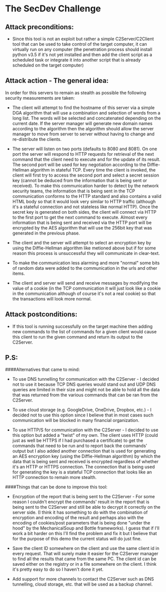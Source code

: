 # The SecDev Challenge


Attack preconditions:
-----------------------
+ Since this tool is not an exploit but rather a simple C2Server/C2Client tool that can be used to take control of 
          the target computer, it can virtually run on any computer (the penetration process should install python 
          v3.5 if it's not yet installed and then add the client script as a scheduled task or integrate it into 
          another script that is already scheduled on the target computer)


Attack action - The general idea:
---------------------------------
In order for this servers to remain as stealth as possible the following security measurements are taken:
+ The client will attempt to find the hostname of this server via a simple DGA algorithm that will use a
          combination and selection of words from a long list. The words will be selected and concatenated depending
          on the current date. If the server manager will generate new domain names according to the algorithm then the
          algorithm should allow the server manager to move from server to server without having to change and re-distribute
          the clients.
  
+ The server will listen on two ports (defaults to 8080 and 8081). On one port the server will respond to HTTP
          requests for retrieval of the next command that the client need to execute and for the update of its result.
          The second port will be used for key negotiation according to the Diffie-Hellman algorithm in stateful TCP. Every time the client
          is invoked, the client will first try to access the second port and select a secret session key (cannot be deduced
          from the information that is being sent or received). To make this communication harder to detect by the network
          security teams, the information that is being sent in the TCP communication conforms to the HTTP standard and
          also contains a valid HTML body so that it would look very similar to HTTP traffic (although it's a stateful
          connection and not stateless like normal HTTP). Once the secret key is generated on both sides, the client will
          connect via HTTP to the first port to get the next command to execute. Almost every information that is being
          sent and received via the HTTP port will be encrypted by the AES algorithm that will use the 256bit key that
          was generated in the previous phase.
  
+ The client and the server will attempt to select an encryption key by using the Diffie-Hellman algorithm like
          metioned above but if for some reason this process is unsuccessful they will communicate in clear-text.
          
+ To make the communication less alarming and more "normal" some bits of random data were added to the communication
  in the urls and other items.
  
+ The client and server will send and receive messages by modifying the value of a cookie (in the TCP communication
          it will just look like a cookie in the communication although of course it's not a real cookie) so that the transactions
          will look more normal.


Attack postconditions:
------------------------
+ If this tool is running successfully on the target machine then adding new commands to the list of commands for a given 
          client would cause this client to run the given command and return its output to the C2Server.


P.S:
------
####Alternatives that came to mind:
+ To use DNS tunnelling for communication with the C2Server - I decided not to use it because
          TCP DNS queries would stand out and UDP DNS queries are limited in their size and might not
          be able to hold all the data that was returned from the various commands that can be ran from the C2Server.
          
+ To use cloud storage (e.g. GoogleDrive, OneDrive, Dropbox, etc.) - I decided not to use this option since I believe
          that in most cases such communication will be blocked in many financial organization.
          
+ To use HTTP/S for communication with the C2Server - I decided to use this option but added a "twist" of my own.
          The client uses HTTP (could just as well be HTTPS if I had purchased a certificate) to get the commands that
          need to be run and to report back the commands' output but I also added another connection that is used for
          generating an AES encryption key (using the Diffie-Hellman algorithm) by which the data that is being sent
          and received is encrypted regardless of whether it's an HTTP or HTTPS connection. The connection that is
          being used for generating the key is a stateful TCP connection that looks like an HTTP connection to remain
          more stealth.


####Things that can be done to improve this tool:
+ Encryption of the report that is being sent to the C2Server - For some reason I couldn't encrypt the
          commands' result in the report that is being sent to the C2Server and still be able to decrypt it correctly on
          the server side. (I think it has something to do
          with the combination of encryption and encoding of the result and perhaps also with the encoding of
          cookies/post parameters that is being done "under the hood" by the MechanicalSoup and Bottle frameworks). I guess
          that if I'll work a bit harder on this I'll find the problem and fix it but I believe that for the purpose of
          this demo the current status will do just fine.
  
+ Save the client ID somewhere on the client and use the same client id in every request. That will surely make it
          easier for the C2Server manager to find all the results that came from the same PC. The client id can be saved
          either on the registry or in a file somewhere on the client. I think it's pretty easy to do so I haven't done it
          yet.
  
+ Add support for more channels to contact the C2Server such as DNS tunnelling, cloud storage, etc. that will be
         used as a backup channel.